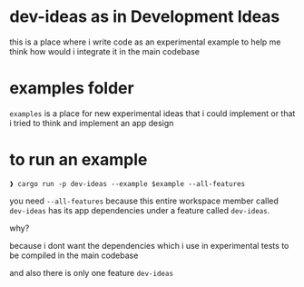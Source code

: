 

# dev-ideas as in Development Ideas
this is a place where i write code as an experimental example to help me think how would i integrate it in the main codebase

# examples folder
`examples` is a place for new experimental ideas that i could implement or that i tried to think and implement an app design


# to run an example
```shell
❱ cargo run -p dev-ideas --example $example --all-features
```
you need `--all-features` because this entire workspace member called `dev-ideas` has its app dependencies under a feature called `dev-ideas`.

why?

because i dont want the dependencies which i use in experimental tests to be compiled in the main codebase

and also there is only one feature `dev-ideas`
